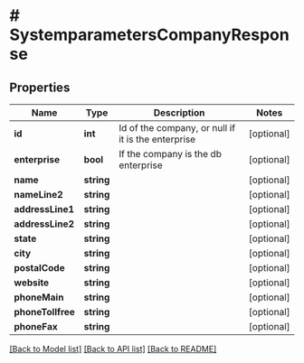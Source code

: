 # # SystemparametersCompanyResponse

## Properties

Name | Type | Description | Notes
------------ | ------------- | ------------- | -------------
**id** | **int** | Id of the company, or null if it is the enterprise | [optional]
**enterprise** | **bool** | If the company is the db enterprise | [optional]
**name** | **string** |  | [optional]
**nameLine2** | **string** |  | [optional]
**addressLine1** | **string** |  | [optional]
**addressLine2** | **string** |  | [optional]
**state** | **string** |  | [optional]
**city** | **string** |  | [optional]
**postalCode** | **string** |  | [optional]
**website** | **string** |  | [optional]
**phoneMain** | **string** |  | [optional]
**phoneTollfree** | **string** |  | [optional]
**phoneFax** | **string** |  | [optional]

[[Back to Model list]](../../README.md#models) [[Back to API list]](../../README.md#endpoints) [[Back to README]](../../README.md)
